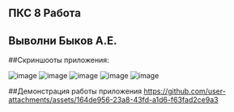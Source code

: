 ## ПКС 8 Работа
## Выволни Быков А.Е.

##Скриншооты приложения:

![image](https://github.com/user-attachments/assets/29367370-ae22-4f1b-83f3-4b1510b541f5)
![image](https://github.com/user-attachments/assets/64961617-c5a9-4950-992c-b0425e85ff89)
![image](https://github.com/user-attachments/assets/de8a14eb-2e53-4c69-93c5-bc7ffc94de63)
![image](https://github.com/user-attachments/assets/46c38a56-51e0-47fc-99df-3281aed38c62)
![image](https://github.com/user-attachments/assets/5f7c5c78-afbd-4908-bdb1-f9914f1e4916)

##Демонстрация работы приложения
https://github.com/user-attachments/assets/164de956-23a8-43fd-a1d6-f63fad2ce9a3

